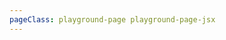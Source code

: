 ```yaml
---
pageClass: playground-page playground-page-jsx
---
```

<TsxPlayground :code="`export default function () {
  return (
    <>
      <fs-button>默认按钮1</fs-button>
      <fs-button>默认按钮2</fs-button>
    </>
  )
}
`" isFullPage />
